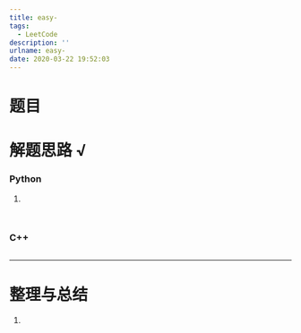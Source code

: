 ```yaml
---
title: easy-
tags:
  - LeetCode
description: ''
urlname: easy-
date: 2020-03-22 19:52:03
---
```


# 题目





# 解题思路 √

### Python

1. 

```python

```


```python

```



### C++

```cpp

```

---



# 整理与总结

1. 

